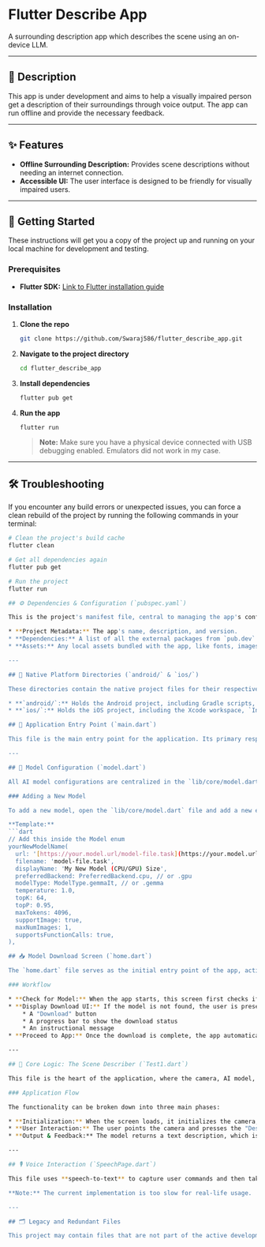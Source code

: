 # Flutter Describe App

A surrounding description app which describes the scene using an on-device LLM.

---

## 📝 Description

This app is under development and aims to help a visually impaired person get a description of their surroundings through voice output. The app can run offline and provide the necessary feedback.

---

## ✨ Features

* **Offline Surrounding Description:** Provides scene descriptions without needing an internet connection.
* **Accessible UI:** The user interface is designed to be friendly for visually impaired users.

---

## 🚀 Getting Started

These instructions will get you a copy of the project up and running on your local machine for development and testing.

### Prerequisites

* **Flutter SDK:** [Link to Flutter installation guide](https://flutter.dev/docs/get-started/install)

### Installation

1.  **Clone the repo**
    ```sh
    git clone https://github.com/Swaraj586/flutter_describe_app.git
    ```
2.  **Navigate to the project directory**
    ```sh
    cd flutter_describe_app
    ```
3.  **Install dependencies**
    ```sh
    flutter pub get
    ```
4.  **Run the app**
    ```sh
    flutter run
    ```
    > **Note:** Make sure you have a physical device connected with USB debugging enabled. Emulators did not work in my case.

---

## 🛠️ Troubleshooting

If you encounter any build errors or unexpected issues, you can force a clean rebuild of the project by running the following commands in your terminal:

```sh
# Clean the project's build cache
flutter clean

# Get all dependencies again
flutter pub get

# Run the project
flutter run

## ⚙️ Dependencies & Configuration (`pubspec.yaml`)

This is the project's manifest file, central to managing the app's configuration. It defines:

* **Project Metadata:** The app's name, description, and version.
* **Dependencies:** A list of all the external packages from `pub.dev` that the project relies on, such as `flutter_gemma`, `camera`, and `flutter_tts`.
* **Assets:** Any local assets bundled with the app, like fonts, images, or model files.

---

## 📱 Native Platform Directories (`android/` & `ios/`)

These directories contain the native project files for their respective platforms.

* **`android/`:** Holds the Android project, including Gradle scripts, `AndroidManifest.xml`, and any native Java or Kotlin code. You would modify files here for tasks like setting permissions or configuring Android-specific services.
* **`ios/`:** Holds the iOS project, including the Xcode workspace, `Info.plist`, and any native Swift or Objective-C code. This is where you would configure iOS-specific settings, permissions, or capabilities.

## 🚀 Application Entry Point (`main.dart`)

This file is the main entry point for the application. Its primary responsibility is to perform initial setup before the app runs. It first initializes `WidgetsFlutterBinding` and then detects and lists all available cameras on the device. Finally, it launches the `Home` widget as the initial screen, passing it the camera list and the required AI model configuration.

---

## 🤖 Model Configuration (`model.dart`)

All AI model configurations are centralized in the `lib/core/model.dart` file. This file uses a Dart `enum` called `Model` to define the properties and inference parameters for each available Gemma model.

### Adding a New Model

To add a new model, open the `lib/core/model.dart` file and add a new entry to the `Model` enum with the required parameters.

**Template:**
```dart
// Add this inside the Model enum
yourNewModelName(
  url: '[https://your.model.url/model-file.task](https://your.model.url/model-file.task)',
  filename: 'model-file.task',
  displayName: 'My New Model (CPU/GPU) Size',
  preferredBackend: PreferredBackend.cpu, // or .gpu
  modelType: ModelType.gemmaIt, // or .gemma
  temperature: 1.0,
  topK: 64,
  topP: 0.95,
  maxTokens: 4096,
  supportImage: true,
  maxNumImages: 1,
  supportsFunctionCalls: true,
),

## 📥 Model Download Screen (`home.dart`)

The `home.dart` file serves as the initial entry point of the app, acting as a crucial **gatekeeper** to ensure the necessary AI model is available on the user's device before the main application can start.

### Workflow

* **Check for Model:** When the app starts, this screen first checks if the required model file is already downloaded.
* **Display Download UI:** If the model is not found, the user is presented with an interface containing:
    * A "Download" button
    * A progress bar to show the download status
    * An instructional message
* **Proceed to App:** Once the download is complete, the app automatically navigates to the main interface.

---

## 📸 Core Logic: The Scene Describer (`Test1.dart`)

This file is the heart of the application, where the camera, AI model, and text-to-speech engine work together. This screen is displayed after the model has been successfully downloaded.

### Application Flow

The functionality can be broken down into three main phases:

* **Initialization:** When the screen loads, it initializes the camera, the Text-to-Speech (TTS) engine, and the Gemma AI model. A loading overlay is shown during this process.
* **User Interaction:** The user points the camera and presses the "Describe Scene" button. The app captures a picture and sends it to the Gemma model with a predefined prompt.
* **Output & Feedback:** The model returns a text description, which is immediately read aloud by the TTS engine. A "Repeat Description" button allows the user to hear the last description again.

---

## 🎙️ Voice Interaction (`SpeechPage.dart`)

This file uses **speech-to-text** to capture user commands and then takes the necessary steps. It performs NLP tasks by inferencing the **on-device model**. The feature supports only the languages available on the user's device.

**Note:** The current implementation is too slow for real-life usage.

---

## 🗂️ Legacy and Redundant Files

This project may contain files that are not part of the active development source code. These are typically redundant files or files from previous versions kept for archival purposes. Please refer to the main source files for the current implementation.

